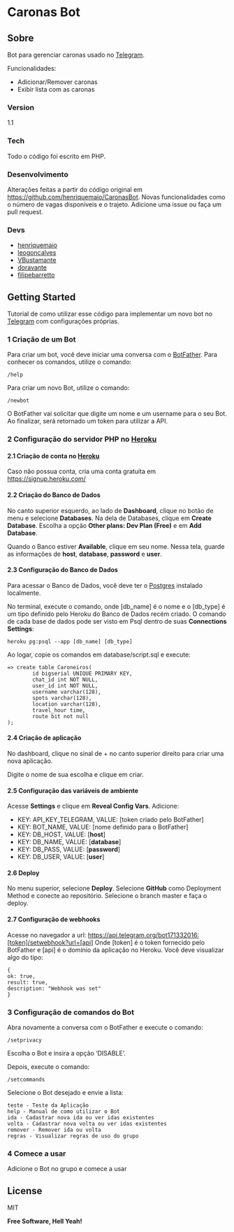# Caronas Bot

## Sobre 

Bot para gerenciar caronas usado no [Telegram].

Funcionalidades:
  - Adicionar/Remover caronas
  - Exibir lista com as caronas

### Version
1.1

### Tech

Todo o código foi escrito em PHP.

### Desenvolvimento

Alterações feitas a partir do código original em https://github.com/henriquemaio/CaronasBot. Novas funcionalidades como o número de vagas disponíveis e o trajeto.
Adicione uma issue ou faça um pull request.

### Devs

 - [henriquemaio]
 - [leogoncalves]
 - [VBustamante]
 - [doravante]
 - [filipebarretto]


## Getting Started

Tutorial de como utilizar esse código para implementar um novo bot no [Telegram] com configurações próprias.

### 1 Criação de um Bot

Para criar um bot, você deve iniciar uma conversa com o [BotFather]. Para conhecer os comandos, utilize o comando:
```
/help
```

Para criar um novo Bot, utilize o comando:
```
/newbot
```

O BotFather vai solicitar que digite um nome e um username para o seu Bot. Ao finalizar, será retornado um token para utilizar a API.

### 2 Configuração do servidor PHP no [Heroku]

#### 2.1 Criação de conta no [Heroku]

Caso não possua conta, cria uma conta gratuita em https://signup.heroku.com/

#### 2.2 Criação do Banco de Dados

No canto superior esquerdo, ao lado de **Dashboard**, clique no botão de menu e selecione **Databases**. Na dela de Databases, clique em **Create Database**. Escolha a opção **Other plans: Dev Plan (Free)** e em **Add Database**.

Quando o Banco estiver **Available**, clique em seu nome. Nessa tela, guarde as informações de **host**, **database**, **password** e **user**.

#### 2.3 Configuração do Banco de Dados

Para acessar o Banco de Dados, você deve ter o [Postgres] instalado localmente.

No terminal, execute o comando, onde [db_name] é o nome e o [db_type] é um tipo definido pelo Heroku do Banco de Dados recém criado. O comando de cada base de dados pode ser visto em Psql dentro de suas **Connections Settings**:
```
heroku pg:psql --app [db_name] [db_type]
```

Ao logar, copie os comandos em database/script.sql e execute:
```
=> create table Caroneiros(
        id bigserial UNIQUE PRIMARY KEY,
        chat_id int NOT NULL,
        user_id int NOT NULL,
        username varchar(128),
        spots varchar(128),
        location varchar(128),
        travel_hour time,
        route bit not null
);
```

#### 2.4 Criação de aplicação

No dashboard, clique no sinal de + no canto superior direito para criar uma nova aplicação.

Digite o nome de sua escolha e clique em criar.

#### 2.5 Configuração das variáveis de ambiente

Acesse **Settings** e clique em **Reveal Config Vars**. Adicione:

 - KEY: API_KEY_TELEGRAM, VALUE: [token criado pelo BotFather]
 - KEY: BOT_NAME, VALUE: [nome definido para o BotFather]
 - KEY: DB_HOST, VALUE: [**host**]
 - KEY: DB_NAME, VALUE: [**database**]
 - KEY: DB_PASS, VALUE: [**password**]
 - KEY: DB_USER, VALUE: [**user**]

#### 2.6 Deploy

No menu superior, selecione **Deploy**. Selecione **GitHub** como Deployment Method e conecte ao repositório. Selecione o branch master e faça o deploy.

#### 2.7 Configuração de webhooks

Acesse no navegador a url: https://api.telegram.org/bot171332016:[token]/setwebhook?url=[api]
Onde [token] é o token fornecido pelo BotFather e [api] é o domínio da aplicação no Heroku. Você deve visualizar algo do tipo:
```
{
ok: true,
result: true,
description: "Webhook was set"
}
```

### 3 Configuração de comandos do Bot

Abra novamente a conversa com o BotFather e execute o comando:
```
/setprivacy
```

Escolha o Bot e insira a opção ‘DISABLE’.

Depois, execute o comando:

```
/setcommands
```

Selecione o Bot desejado e envie a lista:
```
teste - Teste da Aplicação
help - Manual de como utilizar o Bot
ida - Cadastrar nova ida ou ver idas existentes
volta - Cadastrar nova volta ou ver idas existentes
remover - Remover ida ou volta
regras - Visualizar regras de uso do grupo
```

### 4 Comece a usar

Adicione o Bot no grupo e comece a usar

License
----

MIT


**Free Software, Hell Yeah!**

[//]: # (These are reference links used in the body of this note and get stripped out when the markdown processor does its job. There is no need to format nicely because it shouldn't be seen. Thanks SO - http://stackoverflow.com/questions/4823468/store-comments-in-markdown-syntax)

   [Telegram]: <https://telegram.org/>
   [henriquemaio]: <https://github.com/henriquemaio>
   [leogoncalves]: <https://github.com/leogoncalves>
   [VBustamante]: <https://github.com/VBustamante>
   [doravante]: <https://github.com/doravante>
   [filipebarretto]: <https://github.com/filipebarretto>
   [BotFather]: <https://telegram.me/botfather>
   [Heroku]: <https://heroku.com>
   [Postgres]: <http://www.postgresql.org/download/>


